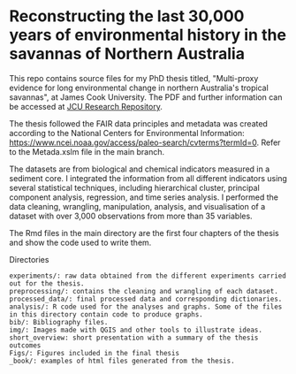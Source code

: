 # Reconstructing the last 30,000 years of environmental history in the savannas of Northern Australia

This repo contains source files for my PhD thesis titled, "Multi-proxy evidence for long environmental change in northern Australia's tropical savannas", at James Cook University. The PDF and further information can be accessed at [JCU Research Repository](https://doi.org/10.25903/nhws-h016).

The thesis followed the FAIR data principles and metadata was created according to the National Centers for Environmental Information: https://www.ncei.noaa.gov/access/paleo-search/cvterms?termId=0. Refer to the Metada.xslm file in the main branch.

The datasets are from biological and chemical indicators measured in a sediment core. I integrated the information from all different indicators using several statistical techniques, including hierarchical cluster, principal component analysis, regression, and time series analysis. I performed the data cleaning, wrangling, manipulation, analysis, and visualisation of a dataset with over 3,000 observations from more than 35 variables.

The Rmd files in the main directory are the first four chapters of the thesis and show the code used to write them.


Directories

    experiments/: raw data obtained from the different experiments carried out for the thesis.
    preprocessing/: contains the cleaning and wrangling of each dataset.
    processed_data/: final processed data and corresponding dictionaries.
    analysis/: R code used for the analyses and graphs. Some of the files in this directory contain code to produce graphs.
    bib/: Bibliography files.
    img/: Images made with QGIS and other tools to illustrate ideas.
    short_overview: short presentation with a summary of the thesis outcomes
    Figs/: Figures included in the final thesis
    _book/: examples of html files generated from the thesis.
    

